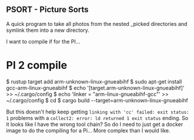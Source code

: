 PSORT - Picture Sorts
---------------------

A quick program to take all photos from the nested _picked directories and symlink them into a new directory.

I want to compile if for the PI...

PI 2 compile
============
$ rustup target add arm-unknown-linux-gnueabihf
$ sudo apt-get install gcc-arm-linux-gnueabihf
$ echo '[target.arm-unknown-linux-gnueabihf]' >> ~/.cargo/config
$ echo 'linker = "arm-linux-gnueabihf-gcc"' >> ~/.cargo/config
$ cd <project dir>
$ cargo build --target=arm-unknown-linux-gnueabihf


But this doesn't help keep getting `linking with 'cc' failed: exit status: 1` problems with a `collect2: error: ld returned 1 exit status` ending. So it looks like I have the wrong tool chain? So do I need to just get a docker image to do the compiling for a Pi... More complex than I would like.